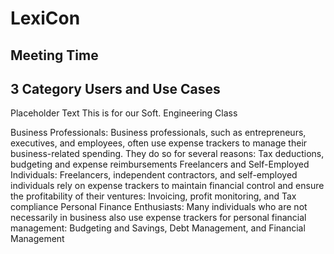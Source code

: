 # LexiCon 

## Meeting Time 

## 3 Category Users and Use Cases
Placeholder Text
This is for our Soft. Engineering Class

Business Professionals:
Business professionals, such as entrepreneurs, executives, and employees, often use expense trackers to manage their business-related spending. They do so for several reasons: Tax deductions, budgeting and expense reimbursements 
Freelancers and Self-Employed Individuals:
Freelancers, independent contractors, and self-employed individuals rely on expense trackers to maintain financial control and ensure the profitability of their ventures: Invoicing, profit monitoring, and Tax compliance 
Personal Finance Enthusiasts:
Many individuals who are not necessarily in business also use expense trackers for personal financial management: Budgeting and Savings, Debt Management, and Financial Management
